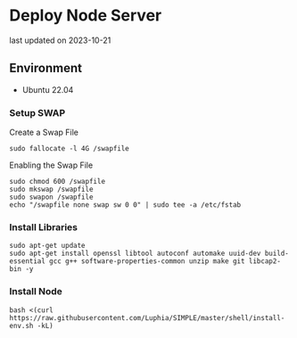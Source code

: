 # Deploy Node Server
last updated on 2023-10-21

## Environment
- Ubuntu 22.04

### Setup SWAP
Create a Swap File
```shell
sudo fallocate -l 4G /swapfile
```
Enabling the Swap File
```shell
sudo chmod 600 /swapfile
sudo mkswap /swapfile
sudo swapon /swapfile
echo "/swapfile none swap sw 0 0" | sudo tee -a /etc/fstab
```

### Install Libraries
```
sudo apt-get update
sudo apt-get install openssl libtool autoconf automake uuid-dev build-essential gcc g++ software-properties-common unzip make git libcap2-bin -y
```

### Install Node
```
bash <(curl https://raw.githubusercontent.com/Luphia/SIMPLE/master/shell/install-env.sh -kL)
```
